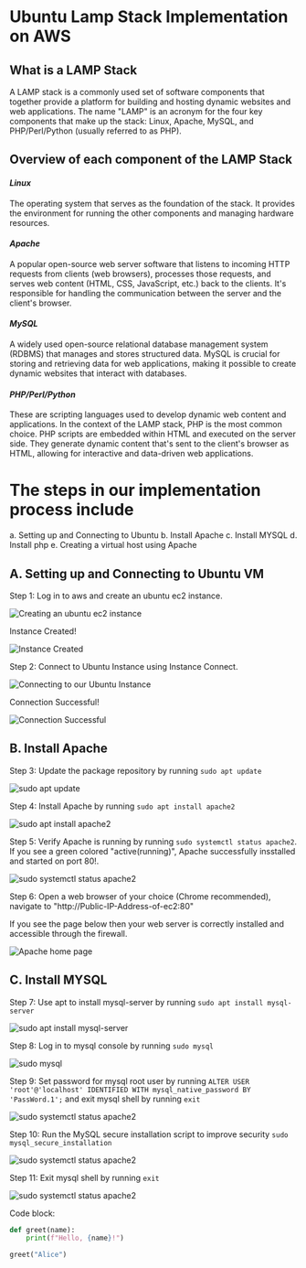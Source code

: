 # **Ubuntu Lamp Stack Implementation on AWS**

## **What is a LAMP Stack**

A LAMP stack is a commonly used set of software components that together provide a platform for building and hosting dynamic websites and web applications. The name "LAMP" is an acronym for the four key components that make up the stack: Linux, Apache, MySQL, and PHP/Perl/Python (usually referred to as PHP).

## **Overview of each component of the LAMP Stack**

#### *Linux*
The operating system that serves as the foundation of the stack. It provides the environment for running the other components and managing hardware resources.

#### *Apache*
A popular open-source web server software that listens to incoming HTTP requests from clients (web browsers), processes those requests, and serves web content (HTML, CSS, JavaScript, etc.) back to the clients. It's responsible for handling the communication between the server and the client's browser.

#### *MySQL*
A widely used open-source relational database management system (RDBMS) that manages and stores structured data. MySQL is crucial for storing and retrieving data for web applications, making it possible to create dynamic websites that interact with databases.

#### *PHP/Perl/Python*
These are scripting languages used to develop dynamic web content and applications. In the context of the LAMP stack, PHP is the most common choice. PHP scripts are embedded within HTML and executed on the server side. They generate dynamic content that's sent to the client's browser as HTML, allowing for interactive and data-driven web applications.


# **The steps in our implementation process include**
a. Setting up  and Connecting to Ubuntu
b. Install Apache
c. Install MYSQL
d. Install php
e. Creating a virtual host using Apache

## A. **Setting up  and Connecting to Ubuntu VM**
Step 1: Log in to aws and create an ubuntu ec2 instance. 

![Creating an ubuntu ec2 instance](./Images/1.png)

Instance Created!

![Instance Created](./Images/2.png)

Step 2: Connect to Ubuntu Instance using Instance Connect.

![Connecting to our Ubuntu Instance](./Images/3.png)

Connection Successful!

![Connection Successful](./Images/4.png)


## B. **Install Apache**
Step 3: Update the package repository by running `sudo apt update`

![sudo apt update](./Images/5.png)

Step 4: Install Apache by running `sudo apt install apache2`

![sudo apt install apache2](./Images/6.png)

Step 5: Verify Apache is running by running `sudo systemctl status apache2`.
If you see a green colored "active(running)", Apache successfully insstalled and started on port 80!.

![sudo systemctl status apache2](./Images/7.png)

Step 6: Open a web browser of your choice (Chrome recommended), navigate to "http://Public-IP-Address-of-ec2:80"

If you see the page below then your web server is correctly installed and accessible through the firewall.

![Apache home page](./Images/8.png)


## C. **Install MYSQL**
Step 7: Use apt to install mysql-server by running `sudo apt install mysql-server`

![sudo apt install mysql-server](./Images/9.png)

Step 8: Log in to mysql console by running `sudo mysql`

![sudo mysql](./Images/10.png)

Step 9: Set password for mysql root user by running `ALTER USER 'root'@'localhost' IDENTIFIED WITH mysql_native_password BY 'PassWord.1';` and exit mysql shell by running `exit`

![sudo systemctl status apache2](./Images/11.png)

Step 10: Run the MySQL secure installation script to improve security `sudo mysql_secure_installation`

![sudo systemctl status apache2](./Images/12.png)

Step 11: Exit mysql shell by running `exit`

![sudo systemctl status apache2](./Images/13.png)

Code block:

```python
def greet(name):
    print(f"Hello, {name}!")

greet("Alice")

